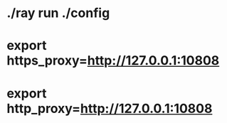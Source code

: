 # ./ray run ./config
# export https_proxy=http://127.0.0.1:10808 
# export http_proxy=http://127.0.0.1:10808